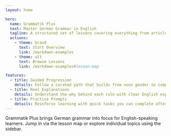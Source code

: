 ```yaml
---
layout: home

hero:
  name: Grammatik Plus
  text: Master German Grammar in English
  tagline: A structured set of lessons covering everything from articles to word order.
  actions:
    - theme: brand
      text: Start Overview
      link: /markdown-examples
    - theme: alt
      text: Browse Lessons
      link: /markdown-examples#lesson-map

features:
  - title: Guided Progression
    details: Follow a curated path that builds from noun gender to complex sentence structures.
  - title: Real Explanations
    details: Understand the why behind each rule with clear English explanations and tables.
  - title: Practice Prompts
    details: Reinforce learning with quick tasks you can complete after every lesson.
---
```


Grammatik Plus brings German grammar into focus for English-speaking learners. Jump in via the lesson map or explore individual topics using the sidebar.
